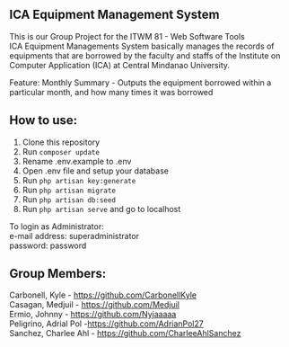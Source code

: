 ## ICA Equipment Management System

This is our Group Project for the ITWM 81 - Web Software Tools <br>
ICA Equipment Managements System basically manages the records of equipments that are borrowed by the faculty and staffs of the Institute on Computer Application (ICA) at Central Mindanao University.<br>

Feature: Monthly Summary - Outputs the equipment borrowed within a particular month, and how many times it was borrowed

## How to use:
1. Clone this repository
2. Run `composer update`
3. Rename .env.example to .env
4. Open .env file and setup your database
5. Run `php artisan key:generate`
6. Run `php artisan migrate`
7. Run `php artisan db:seed`
8. Run `php artisan serve` and go to localhost

To login as Administrator:<br/>
e-mail address: superadministrator<br/>
password: password


## Group Members:
Carbonell, Kyle - https://github.com/CarbonellKyle <br/>
Casagan, Medjuil - https://github.com/Medjuil <br/>
Ermio, Johnny - https://github.com/Nyjaaaaa <br/>
Peligrino, Adrial Pol -https://github.com/AdrianPol27 <br/>
Sanchez, Charlee Ahl - https://github.com/CharleeAhlSanchez
